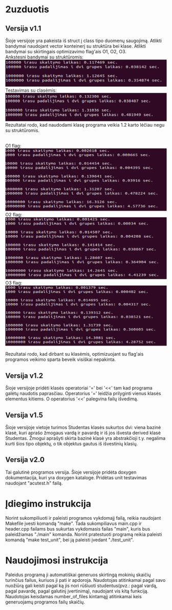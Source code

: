 # 2uzduotis

## Versija v1.1

Šioje versijoje yra pakeista iš struct į class tipo duomenų saugojimą. Atlikti bandymai naudojant vector konteinerį su struktūra bei klase. Atlikti bandymai su skirtingais optimizavimo flag'ais O1, O2, O3.</br>
Ankstesni bandymai su struktūromis: </br>
![struct_vector](vector_struct_compare.png)</br>
Testavimas su clasėmis: </br>
![class_vector](class_vector_compare.png)</br>
Rezultatai rodo, kad naudodami klasę programa veikia 1.2 karto lėčiau negu su struktūromis.</br>
</br>


O1 flag:</br>
![01_flag](01_flag.png)</br>
O2 flag:</br>
![02_flag](02_flag.png)</br>
O3 flag:</br>
![03_flag](03_flag.png)</br>

Rezultatai rodo, kad dirbant su klasėmis, optimizuojant su flag'ais programos veikimo sparta beveik visiškai nepakinta.

## Versija v1.2

Šioje versijoje pridėti klasės operatoriai '=' bei '<<' tam kad programa galėtų naudotis paprasčiau. Operatorius '=' leidžia prilyginti vienus klasės elementus kitiems. O operatorius '<<' palegvina failų išvedimą.
## Versija v1.5

Šioje versijoje vietoje turimos Studentas klasės sukurtos dvi: viena bazinė klasė, kuri aprašo žmogaus vardą ir pavardę ir iš jos išvesta derived klasė Studentas. Žmogui aprašyti skirta bazinė klasė yra abstrakčioji t.y. negalima kurti šios tipo objektų, o tik objektus gautus iš išvestinių klasių.

## Versija v2.0

Tai galutinė programos versija. Šioje versijoje pridėta doxygen dokumentacija, kuri yra doxygen kataloge. Pridėtas unit testavimas naudojant "acutest.h" failą.  

# Įdiegimo instrukcija

Norint sukompiliuoti ir paleisti programos vykdomajį failą, reikia naudojant Makefile įvesti komandą "make". Tada sukompiliavus main.cpp ir header.cpp failams bus sukurtas vykdomasis failas "main", kuris bus paleidžiamas "./main" komanda. Norint pratestuoti programą reikia paleisti komandą "make test_unit", bei ją paleisti įvedant "./test_unit".

# Naudojimosi instrukcija

Paleidus programą ji automatiškai generuos skirtingą mokinių skaičių turinčius failus, kuriuos ji pati ir apdoroja. Naudotojas atitinkamai pagal savo nuožiūrą gali keisti pagal ką jis nori rūšiuoti studentus(pvz.: pagal vardą, pagal pavardę, pagal galutinį įvertinimą), naudojant vis kitą funkciją. Naudotojas keisdamas number_of_files kintamąjį atitinkamai keis generuojamų programos failų skaičių.
